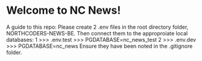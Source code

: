 # Welcome to NC News!

A guide to this repo: 
Please create 2 .env files in the root directory folder, NORTHCODERS-NEWS-BE. 
Then connect them to the approproiate local databases: 
1 >>> .env.test >>> PGDATABASE=nc_news_test
2 >>> .env.dev >>> PGDATABASE=nc_news
   Ensure they have been noted in the .gitignore folder.

